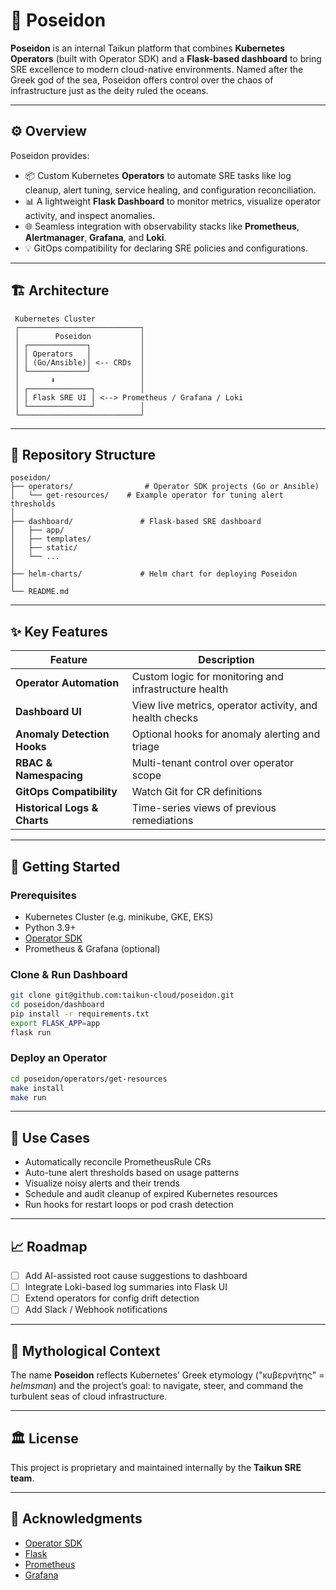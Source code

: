 
# 🌊 Poseidon

**Poseidon** is an internal Taikun platform that combines **Kubernetes Operators** (built with Operator SDK) and a **Flask-based dashboard** to bring SRE excellence to modern cloud-native environments. Named after the Greek god of the sea, Poseidon offers control over the chaos of infrastructure just as the deity ruled the oceans.

---

## ⚙️ Overview

Poseidon provides:

- 📦 Custom Kubernetes **Operators** to automate SRE tasks like log cleanup, alert tuning, service healing, and configuration reconciliation.
- 📊 A lightweight **Flask Dashboard** to monitor metrics, visualize operator activity, and inspect anomalies.
- 🌐 Seamless integration with observability stacks like **Prometheus**, **Alertmanager**, **Grafana**, and **Loki**.
- 💡 GitOps compatibility for declaring SRE policies and configurations.

---

## 🏗️ Architecture

```
 Kubernetes Cluster
 ┌───────────────────────────┐
 │        Poseidon           │
 │ ┌─────────────┐           │
 │ │ Operators   │           │
 │ │ (Go/Ansible)│ <-- CRDs  │
 │ └─────────────┘           │
 │       ⬇                   │
 │ ┌──────────────┐          │
 │ │ Flask SRE UI │ <--> Prometheus / Grafana / Loki
 │ └──────────────┘          │
 └───────────────────────────┘
```

---

## 📁 Repository Structure

```
poseidon/
├── operators/                # Operator SDK projects (Go or Ansible)
│   └── get-resources/    # Example operator for tuning alert thresholds
│
├── dashboard/               # Flask-based SRE dashboard
│   ├── app/
│   ├── templates/
│   ├── static/
│   └── ...
│
├── helm-charts/             # Helm chart for deploying Poseidon
│
└── README.md
```

---

## ✨ Key Features

| Feature                        | Description |
|-------------------------------|-------------|
| **Operator Automation**       | Custom logic for monitoring and infrastructure health |
| **Dashboard UI**              | View live metrics, operator activity, and health checks |
| **Anomaly Detection Hooks**   | Optional hooks for anomaly alerting and triage |
| **RBAC & Namespacing**        | Multi-tenant control over operator scope |
| **GitOps Compatibility**      | Watch Git for CR definitions |
| **Historical Logs & Charts**  | Time-series views of previous remediations |

---

## 🚀 Getting Started

### Prerequisites

- Kubernetes Cluster (e.g. minikube, GKE, EKS)
- Python 3.9+
- [Operator SDK](https://sdk.operatorframework.io/)
- Prometheus & Grafana (optional)

### Clone & Run Dashboard

```bash
git clone git@github.com:taikun-cloud/poseidon.git
cd poseidon/dashboard
pip install -r requirements.txt
export FLASK_APP=app
flask run
```

### Deploy an Operator

```bash
cd poseidon/operators/get-resources
make install
make run
```

---

## 🧭 Use Cases

- Automatically reconcile PrometheusRule CRs
- Auto-tune alert thresholds based on usage patterns
- Visualize noisy alerts and their trends
- Schedule and audit cleanup of expired Kubernetes resources
- Run hooks for restart loops or pod crash detection

---

## 📈 Roadmap

- [ ] Add AI-assisted root cause suggestions to dashboard
- [ ] Integrate Loki-based log summaries into Flask UI
- [ ] Extend operators for config drift detection
- [ ] Add Slack / Webhook notifications

---

## 🧙 Mythological Context

The name **Poseidon** reflects Kubernetes’ Greek etymology ("κυβερνήτης" = *helmsman*) and the project’s goal: to navigate, steer, and command the turbulent seas of cloud infrastructure.

---

## 🏛️ License

This project is proprietary and maintained internally by the **Taikun SRE team**.

---

## 🙏 Acknowledgments

- [Operator SDK](https://sdk.operatorframework.io/)
- [Flask](https://flask.palletsprojects.com/)
- [Prometheus](https://prometheus.io/)
- [Grafana](https://grafana.com/)
